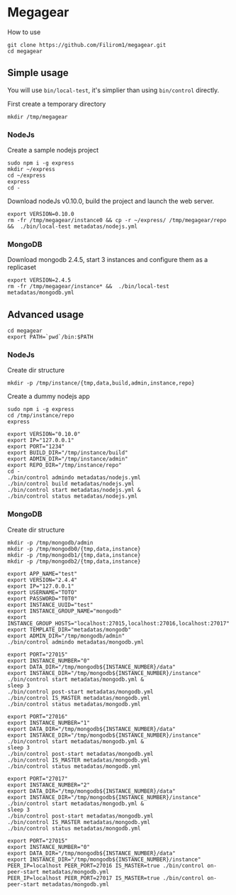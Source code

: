# Megagear

How to use

    git clone https://github.com/Filirom1/megagear.git
    cd megagear

## Simple usage

You will use `bin/local-test`, it's simplier than using `bin/control` directly.

First create a temporary directory

    mkdir /tmp/megagear

### NodeJs

Create a sample nodejs project

    sudo npm i -g express
    mkdir ~/express
    cd ~/express
    express
    cd -

Download nodeJs v0.10.0, build the project and launch the web server.

    export VERSION=0.10.0
    rm -fr /tmp/megagear/instance0 && cp -r ~/express/ /tmp/megagear/repo &&  ./bin/local-test metadatas/nodejs.yml 

### MongoDB 

Download mongodb 2.4.5, start 3 instances and configure them as a replicaset

    export VERSION=2.4.5
    rm -fr /tmp/megagear/instance* &&  ./bin/local-test metadatas/mongodb.yml

## Advanced usage

    cd megagear
    export PATH=`pwd`/bin:$PATH

### NodeJs


Create dir structure

    mkdir -p /tmp/instance/{tmp,data,build,admin,instance,repo}

Create a dummy nodejs app

    sudo npm i -g express
    cd /tmp/instance/repo
    express

    export VERSION="0.10.0"
    export IP="127.0.0.1"
    export PORT="1234"
    export BUILD_DIR="/tmp/instance/build"
    export ADMIN_DIR="/tmp/instance/admin"
    export REPO_DIR="/tmp/instance/repo"
    cd -
    ./bin/control admindo metadatas/nodejs.yml
    ./bin/control build metadatas/nodejs.yml
    ./bin/control start metadatas/nodejs.yml &
    ./bin/control status metadatas/nodejs.yml


### MongoDB

Create dir structure

    mkdir -p /tmp/mongodb/admin
    mkdir -p /tmp/mongodb0/{tmp,data,instance}
    mkdir -p /tmp/mongodb1/{tmp,data,instance}
    mkdir -p /tmp/mongodb2/{tmp,data,instance}

    export APP_NAME="test"
    export VERSION="2.4.4"
    export IP="127.0.0.1"
    export USERNAME="TOTO"
    export PASSWORD="T0T0"
    export INSTANCE_UUID="test"
    export INSTANCE_GROUP_NAME="mongodb"
    export INSTANCE_GROUP_HOSTS="localhost:27015,localhost:27016,localhost:27017"
    export TEMPLATE_DIR="metadatas/mongodb"
    export ADMIN_DIR="/tmp/mongodb/admin"
    ./bin/control admindo metadatas/mongodb.yml

    export PORT="27015"
    export INSTANCE_NUMBER="0"
    export DATA_DIR="/tmp/mongodb${INSTANCE_NUMBER}/data"
    export INSTANCE_DIR="/tmp/mongodb${INSTANCE_NUMBER}/instance"
    ./bin/control start metadatas/mongodb.yml &
    sleep 3
    ./bin/control post-start metadatas/mongodb.yml
    ./bin/control IS_MASTER metadatas/mongodb.yml
    ./bin/control status metadatas/mongodb.yml

    export PORT="27016"
    export INSTANCE_NUMBER="1"
    export DATA_DIR="/tmp/mongodb${INSTANCE_NUMBER}/data"
    export INSTANCE_DIR="/tmp/mongodb${INSTANCE_NUMBER}/instance"
    ./bin/control start metadatas/mongodb.yml &
    sleep 3
    ./bin/control post-start metadatas/mongodb.yml
    ./bin/control IS_MASTER metadatas/mongodb.yml
    ./bin/control status metadatas/mongodb.yml

    export PORT="27017"
    export INSTANCE_NUMBER="2"
    export DATA_DIR="/tmp/mongodb${INSTANCE_NUMBER}/data"
    export INSTANCE_DIR="/tmp/mongodb${INSTANCE_NUMBER}/instance"
    ./bin/control start metadatas/mongodb.yml &
    sleep 3
    ./bin/control post-start metadatas/mongodb.yml
    ./bin/control IS_MASTER metadatas/mongodb.yml
    ./bin/control status metadatas/mongodb.yml

    export PORT="27015"
    export INSTANCE_NUMBER="0"
    export DATA_DIR="/tmp/mongodb${INSTANCE_NUMBER}/data"
    export INSTANCE_DIR="/tmp/mongodb${INSTANCE_NUMBER}/instance"
    PEER_IP=localhost PEER_PORT=27016 IS_MASTER=true ./bin/control on-peer-start metadatas/mongodb.yml
    PEER_IP=localhost PEER_PORT=27017 IS_MASTER=true ./bin/control on-peer-start metadatas/mongodb.yml
